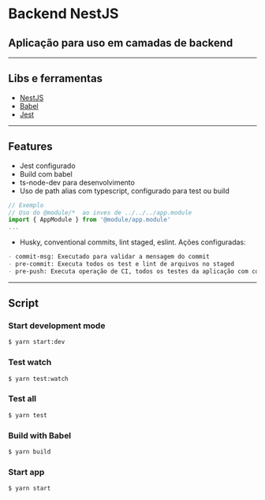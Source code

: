 # Backend NestJS

## Aplicação para uso em camadas de backend

---

## Libs e ferramentas

- [NestJS](https://nestjs.com/)
- [Babel](https://babeljs.io/)
- [Jest](https://jestjs.io/)

---

## Features

- Jest configurado
- Build com babel
- ts-node-dev para desenvolvimento
- Uso de path alias com typescript, configurado para test ou build

```typescript
// Exemplo
// Uso do @module/*  ao inves de ../../../app.module
import { AppModule } from '@module/app.module'
...
```

- Husky, conventional commits, lint staged, eslint. Ações configuradas:

```markdown
- commit-msg: Executado para validar a mensagem do commit
- pre-commit: Executa todos os test e lint de arquivos no staged
- pre-push: Executa operação de CI, todos os testes da aplicação com coverage
```

---

## Script

### Start development mode

```bash
$ yarn start:dev
```

### Test watch

```bash
$ yarn test:watch
```

### Test all

```bash
$ yarn test
```

### Build with Babel

```bash
$ yarn build
```

### Start app

```bash
$ yarn start
```
